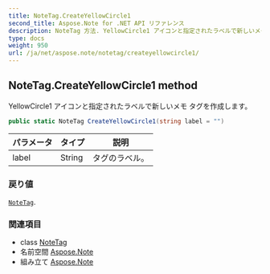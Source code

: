 ```yaml
---
title: NoteTag.CreateYellowCircle1
second_title: Aspose.Note for .NET API リファレンス
description: NoteTag 方法. YellowCircle1 アイコンと指定されたラベルで新しいメモ タグを作成します
type: docs
weight: 950
url: /ja/net/aspose.note/notetag/createyellowcircle1/
---
```

## NoteTag.CreateYellowCircle1 method

YellowCircle1 アイコンと指定されたラベルで新しいメモ タグを作成します。

```csharp
public static NoteTag CreateYellowCircle1(string label = "")
```

| パラメータ | タイプ | 説明 |
| --- | --- | --- |
| label | String | タグのラベル。 |

### 戻り値

[`NoteTag`](../).

### 関連項目

* class [NoteTag](../)
* 名前空間 [Aspose.Note](../../notetag/)
* 組み立て [Aspose.Note](../../../)


